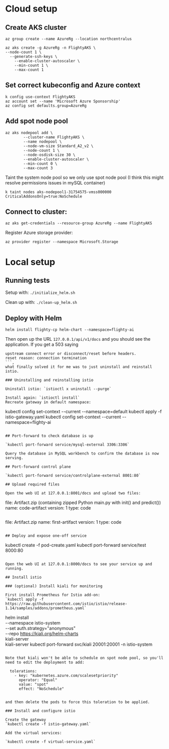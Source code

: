 # Cloud setup

## Create AKS cluster

`az group create --name AzureRg --location northcentralus`

```
az aks create -g AzureRg -n FlightyAKS \
--node-count 1 \
  --generate-ssh-keys \
  	--enable-cluster-autoscaler \
	--min-count 1 \
	--max-count 1
```

## Set correct kubeconfig and Azure context

```
k config use-context FlightyAKS
az account set --name 'Microsoft Azure Sponsorship'
az config set defaults.group=AzureRg

```

## Add spot node pool
```
az aks nodepool add \
    	--cluster-name FlightyAKS \
    	--name nodepool \
    	--node-vm-size Standard_A2_v2 \
    	--node-count 1 \
    	--node-osdisk-size 30 \
    	--enable-cluster-autoscaler \
    	--min-count 0 \
    	--max-count 3

```
Taint the system node pool so we only use spot node pool (I think this might resolve permissions issues in mySQL container)

`k taint nodes aks-nodepool1-31754575-vmss000000 CriticalAddonsOnly=true:NoSchedule`

## Connect to cluster:

`az aks get-credentials --resource-group AzureRg --name FlightyAKS `

Register Azure storage provider:

`az provider register --namespace Microsoft.Storage`

# Local setup

## Running tests

Setup with: `./initialize_helm.sh`

Clean up with: `./clean-up_helm.sh`

## Deploy with Helm

```
helm install flighty-cp helm-chart --namespace=flighty-ai
```
Then open up the URL
`127.0.0.1/api/v1/docs` and you should see the application. If you get a 503 saying 
  ```
  upstream connect error or disconnect/reset before headers. 
  reset reason: connection termination
  ```, 
what finally solved it for me was to just uninstall and reinstall istio.

### Uninstalling and reinstalling istio

Uninstall istio: `istioctl x uninstall --purge`

Install again: `istioctl install`
Recreate gateway in default namespace: 

```
kubectl config set-context --current --namespace=default
kubectl apply -f istio-gateway.yaml
kubectl config set-context --current --namespace=flighty-ai
```

## Port-forward to check database is up

`kubectl port-forward service/mysql-external 3306:3306`

Query the database in MySQL workbench to confirm the database is now serving.

## Port-forward control plane

`kubectl port-forward service/controlplane-external 8001:80`

## Upload required files

Open the web UI at 127.0.0.1:8001/docs and upload two files:

```
file: Artifact.zip (containing zipped Python main.py with init() and predict())
name: code-artifact
version: 1
type: code
```

```
file: Artifact.zip
name: first-artifact
version: 1
type: code
```

## Deploy and expose one-off service

```
kubectl create -f pod-create.yaml
kubectl port-forward service/test 8000:80  
```

Open the web UI at 127.0.0.1:8000/docs to see your service up and running.

## Install istio

### (optional) Install kiali for monitoring

First install Prometheus for Istio add-on:
`kubectl apply -f https://raw.githubusercontent.com/istio/istio/release-1.14/samples/addons/prometheus.yaml`

```
helm install \
 --namespace istio-system \
  --set auth.strategy="anonymous" \
  --repo https://kiali.org/helm-charts \
  kiali-server \
  kiali-server
kubectl port-forward svc/kiali 20001:20001 -n istio-system
```

Note that kiali won't be able to schedule on spot node pool, so you'll need to edit the deployment to add:

```
      tolerations:
        - key: "kubernetes.azure.com/scalesetpriority"
          operator: "Equal"
          value: "spot"
          effect: "NoSchedule"
```

and then delete the pods to force this toleration to be applied.

### Install and configure istio

Create the gateway
`kubectl create -f istio-gateway.yaml`

Add the virtual services:

`kubectl create -f virtual-service.yaml`
